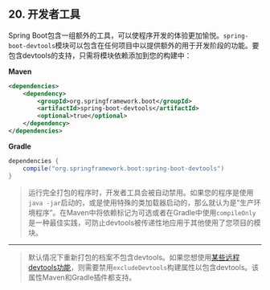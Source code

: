 ## 20. 开发者工具

Spring Boot包含一组额外的工具，可以使程序开发的体验更加愉悦。`spring-boot-devtools`模块可以包含在任何项目中以提供额外的用于开发阶段的功能。要包含devtools的支持，只需将模块依赖添加到您的构建中：

**Maven**

```xml
<dependencies>
    <dependency>
        <groupId>org.springframework.boot</groupId>
        <artifactId>spring-boot-devtools</artifactId>
        <optional>true</optional>
    </dependency>
</dependencies>
```

**Gradle**

```groovy
dependencies {
    compile("org.springframework.boot:spring-boot-devtools")
}
```

>运行完全打包的程序时，开发者工具会被自动禁用。如果您的程序是使用`java -jar`启动的，或是使用特殊的类加载器启动的，那么就认为是“生产环境程序”。在Maven中将依赖标记为可选或者在Gradle中使用`compileOnly`是一种最佳实践，可防止devtools被传递性地应用于其他使用了您项目的模块。

---

>默认情况下重新打包的档案不包含devtools。如果您想使用[某些远程devtools功能](20.5.Remote_applications.md)，则需要禁用`excludeDevtools`构建属性以包含devtools。该属性Maven和Gradle插件都支持。
